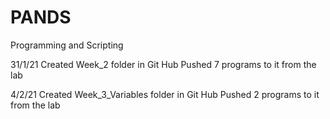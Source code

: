 # PANDS
Programming and Scripting

31/1/21
Created Week_2 folder in Git Hub
Pushed 7 programs to it from the lab 

4/2/21
Created Week_3_Variables folder in Git Hub
Pushed 2 programs to it from the lab